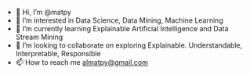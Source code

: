 - 👋 Hi, I’m @matpy
- 👀 I’m interested in Data Science, Data Mining, Machine Learning
- 🌱 I’m currently learning Explainable Artificial Intelligence and Data Stream Mining
- 💞️ I’m looking to collaborate on exploring Explainable. Understandable, Interpretable, Responsible
- 📫 How to reach me almatpy@gmail.com

<!---
matpy/matpy repository 
You can click the Preview link to take a look at your changes.
--->
